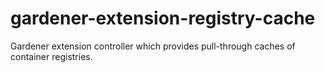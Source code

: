 # gardener-extension-registry-cache
Gardener extension controller which provides pull-through caches of container registries.
